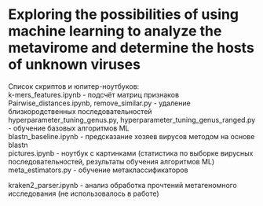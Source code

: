 # Exploring the possibilities of using machine learning to analyze the metavirome and determine the hosts of unknown viruses

Список скриптов и юпитер-ноутбуков: <br />
k-mers_features.ipynb - подсчёт матриц признаков <br />
Pairwise_distances.ipynb, remove_similar.py - удаление близкородственных последовательностей <br />
hyperparameter_tuning_genus.py, hyperparameter_tuning_genus_ranged.py - обучение базовых алгоритмов ML <br />
blastn_baseline.ipynb - предсказание хозяев вирусов методом на основе blastn <br />
pictures.ipynb - ноутбук с картинками (статистика по выборке вирусных последовательностей, результаты обучения алгоритмов ML) <br />
meta_estimators.py - обучение метаклассификаторов <br />

kraken2_parser.ipynb - анализ обработка прочтений метагеномного исследования (не использовалось в работе) <br />
